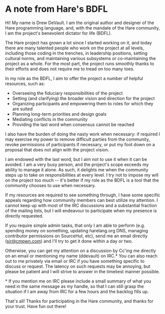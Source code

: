 # A note from Hare's BDFL

Hi! My name is Drew DeVault. I am the original author and designer of the Hare
programming language, and, with the mandate of the Hare community, I am the
project's benevolent dictator for life (BDFL).

The Hare project has grown a lot since I started working on it, and today there
are many talented people who work on the project at all levels, including those
coding in the trenches, in leadership positions, setting cultural norms, and
maintaining various subsystems or co-maintaining the project as a whole. For the
most part, the project runs smoothly thanks to their efforts and does not
require me to tread on too many toes.

In my role as the BDFL, I aim to offer the project a number of helpful
resources, such as:

- Overseeing the fiduciary responsibilities of the project
- Setting (and clarifying) the broader vision and direction for the project
- Organizing participants and empowering them to roles for which they are suited 
- Planning long-term priorities and design goals
- Mediating conflicts in the community
- Providing the last word when consensus cannot be reached

I also have the burden of doing the nasty work when necessary: if required I may
exercise my power to remove difficult parties from the community, revoke
permissions of participants if necessary, or put my foot down on a proposal that
does not align with the project vision.

I am endowed with the last word, but I aim not to use it when it can be avoided.
I am a very busy person, and the project's scope exceeds my ability to manage it
alone. As such, it delights me when the community steps up to take on
responsibilities at every level. I try not to impose my will on the project too
much -- it's better if my role as the BDFL is a tool that the community chooses
to use when necessary.

If my resources are required to see something through, I have some specific
appeals regarding how community members can best utilize my attention. I cannot
keep up with most of the IRC discussions and a substantial fraction of the
mailing lists, but I will endeavour to participate when my presence is directly
requested.

If you require simple admin tasks, that only I am able to perform (e.g. spending
money on something, updating harelang.org DNS, managing contributor permissions
on SourceHut, etc), send me an email directly (sir@cmpwn.com) and I'll try to
get it done within a day or two.

Otherwise, you can get my attention on a discussion by Cc'ing me directly on an
email or mentioning my name (ddevault) on IRC.\* You can also reach out to me
privately via email or IRC if you have something specific to discuss or request.
The latency on such requests may be annoying, but please be patient and I will
strive to answer in the timeliest manner possible.

\* If you mention me on IRC please include a small summary of what you need in
the same message as my handle, so that I can still grasp the situation if I am
away from IRC for a few hours and the backlog fills up.

That's all! Thanks for participating in the Hare community, and thanks for your
trust. Have fun out there!
